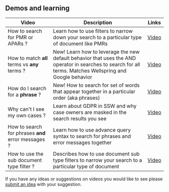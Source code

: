 
## Demos and learning

| Video | Description | Links |
|--------------|-------------|-------|
| How to search for PMR or APARs ?| Learn how to use filters to narrow down your search to a particular type of document like PMRs | <a href="https://ibm.box.com/s/p1re6ia2j2amye7znov3sfnp8maf273l" target="_blank">Video</a>|
| How to match **all** terms vs **any** terms ? | New! Learn how to leverage the new default behavior that uses the AND operator in searches to search for all terms. Matches Wellspring and Google behavior | <a href="https://ibm.box.com/s/66m58k6m1zxi5u0sr622bxvh8uko4sm1" target="_blank">Video</a>|
| How do I search for a **phrase** ? | New! How to search for set of words that appear together in a particular order (aka phrases)| <a href="https://ibm.box.com/s/en1pl82nflleqatainxqlfkrkaqpognr" target="_blank">Video</a>|
| Why can't I see my own cases ?| Learn about GDPR in SSW and why case owners are masked in the search results you see | <a href="https://ibm.box.com/s/kjhhevq4o41904lp4ms5nv14s7llph79" target="_blank">Video</a>|
|How to search for phrases **and** error messages ?| Learn how to use advance query syntax to search for phrases and error messages together| <a href="https://ibm.box.com/s/q3d8z53asmhu3z499t66u4h9yg92bbg5" target="_blank">Video</a>|
| How to use the sub document type filter ?| Describes how to use document sub type filters to narrow your search to a particular type of document | <a href="https://ibm.box.com/s/t3b4rku76cjb188zfancsk4vap3k5769" target="_blank">Video</a>|

If you have any ideas or suggestions on videos you would like to see please <a href="https://ibmsf.force.com/internal/s/login/?startURL=%2Finternal%2Fs%2F&ec=302">submit an idea</a> with your suggestion. 


 
